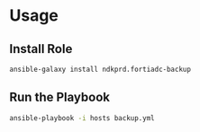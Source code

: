 # Usage

## Install Role

```bash
ansible-galaxy install ndkprd.fortiadc-backup
```

## Run the Playbook

```bash
ansible-playbook -i hosts backup.yml
```